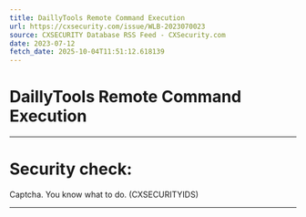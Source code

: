```yaml
---
title: DaillyTools Remote Command Execution
url: https://cxsecurity.com/issue/WLB-2023070023
source: CXSECURITY Database RSS Feed - CXSecurity.com
date: 2023-07-12
fetch_date: 2025-10-04T11:51:12.618139
---
```


# DaillyTools Remote Command Execution

---

# Security check:

Captcha. You know what to do. (CXSECURITYIDS)

---